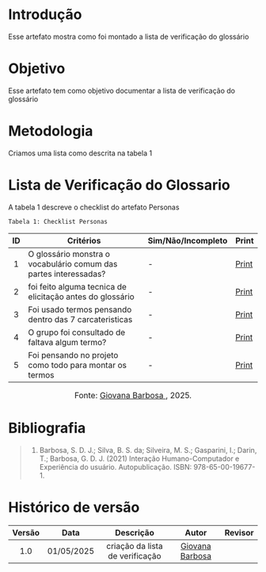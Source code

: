 # Introdução
Esse artefato mostra como foi montado a lista de verificação do glossário

# Objetivo
Esse artefato tem como objetivo documentar a lista de verificação do glossário

# Metodologia
Criamos uma lista como descrita na tabela 1 

# Lista de Verificação do Glossario

A tabela 1 descreve o checklist do artefato Personas

    Tabela 1: Checklist Personas

|ID| Critérios                             | Sim/Não/Incompleto        | Print
| :----: | --------- | ---------- | ---------- | 
|  1   | O glossário monstra o vocabulário comum das partes interessadas?                                      |     -    | [Print](https://drive.google.com/file/d/1yA5d9t0SKMN1dxZ6-Oaip8h_9lcJXwpV/view?usp=sharing) |
|  2   |foi feito alguma tecnica de elicitação antes do glossário |     -   | [Print](https://drive.google.com/file/d/1wMElyjUIjCsBPMfkmw2rwtg_X4IEcSeO/view?usp=sharing) |
|  3   |     Foi usado termos pensando dentro das 7 carcateristicas                              |     -    |  [Print](https://drive.google.com/file/d/1h2VqOULVvHVrZEWi6mbWRKRAycAe5u4Y/view?usp=sharing) |
|  4   |  O grupo foi consultado de faltava algum termo?                                            |     -  | [Print](https://drive.google.com/file/d/1nMZcd-TxyVOcaJVNT3ZECu9sDMcd8KBw/view?usp=sharing) |
|  5   |  Foi pensando no projeto como todo para montar os termos                                           |     -    | [Print](https://drive.google.com/file/d/1nMZcd-TxyVOcaJVNT3ZECu9sDMcd8KBw/view?usp=sharing) |


<font size="3"><p style="text-align: center">Fonte: [Giovana Barbosa ](https://github.com/gio221), 2025.</p></font>

# Bibliografia
> 1. Barbosa, S. D. J.; Silva, B. S. da; Silveira, M. S.; Gasparini, I.; Darin, T.; Barbosa, G. D. J. (2021) Interação Humano-Computador e Experiência do usuário. Autopublicação. ISBN: 978-65-00-19677-1.

# Histórico de versão

| Versão |    Data    |       Descrição        |                     Autor                      |                  Revisor                   |
| :----: | :--------: | :--------------------: | :--------------------------------------------: | :----------------------------------------: |
|  1.0   | 01/05/2025 | criação da lista de verificação | [Giovana Barbosa ](https://github.com/gio221)  |  |